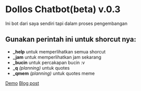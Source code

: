 # Dollos Chatbot(beta) v.0.3
Ini bot dari saya sendiri tapi dalam proses pengembangan



## Gunakan perintah ini untuk shorcut nya:
  * **_help** untuk memperlihatkan semua shorcut
  * **_jam** untuk memperlihatkan jam sekarang
  * **_bucin** untuk percakapan bucin :v 
  * **_q** *(planning)* untuk quotes 
  * **_qmem** *(planning)* untuk quotes meme




[Demo](https://d3ncyann.github.io/D3NCyann/Chatbot/dollos)
[Blog post](https://d3ncyan.blogspot.com)
